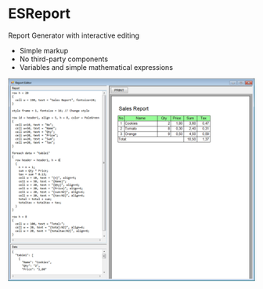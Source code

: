 # ESReport
Report Generator with interactive editing

* Simple markup
* No third-party components
* Variables and simple mathematical expressions

![Screen shot](pictures/report1.png)

